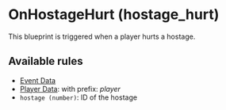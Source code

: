 # OnHostageHurt (hostage_hurt)

This blueprint is triggered when a player hurts a hostage.

## Available rules

- [Event Data](GlobalEventData.md)
- [Player Data](GlobalPlayerData.md): with prefix: *player*
- `hostage (number)`: ID of the hostage
